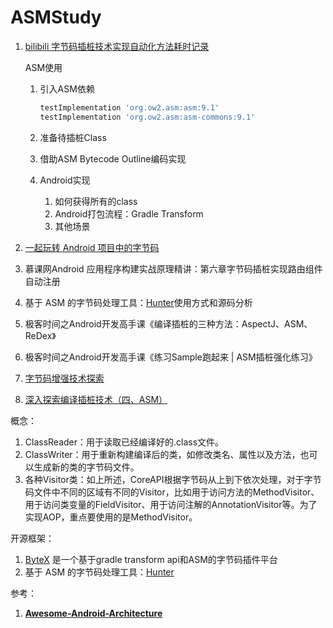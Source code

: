 # ASMStudy
1. [bilibili 字节码插桩技术实现自动化方法耗时记录](https://www.bilibili.com/video/BV1Tv4y1f7h4?p=1)

   ASM使用

   1. 引入ASM依赖

      ```groovy
      testImplementation 'org.ow2.asm:asm:9.1'
      testImplementation 'org.ow2.asm:asm-commons:9.1'
      ```

   2. 准备待插桩Class

   3. 借助ASM Bytecode Outline编码实现

   4. Android实现

      1. 如何获得所有的class
      2. Android打包流程：Gradle Transform
      3. 其他场景

2. [一起玩转 Android 项目中的字节码](https://mp.weixin.qq.com/s?__biz=MzA5MzI3NjE2MA==&mid=2650244795&idx=1&sn=cdfc4acec8b0d2b5c82fd9d884f32f09&chksm=886377d4bf14fec2fc822cd2b3b6069c36cb49ea2814d9e0e2f4a6713f4e86dfc0b1bebf4d39&mpshare=1&scene=1&srcid=1217NjDpKNvdgalsqBQLJXjX%23rd)

3. 慕课网Android 应用程序构建实战原理精讲：第六章字节码插桩实现路由组件自动注册

4. 基于 ASM 的字节码处理工具：[Hunter](https://github.com/Leaking/Hunter)使用方式和源码分析

5. 极客时间之Android开发高手课《编译插桩的三种方法：AspectJ、ASM、ReDex》

6. 极客时间之Android开发高手课《练习Sample跑起来 | ASM插桩强化练习》

7. [字节码增强技术探索](https://tech.meituan.com/2019/09/05/java-bytecode-enhancement.html)

8. [深入探索编译插桩技术（四、ASM）](https://juejin.im/post/5e8d87c4f265da47ad218e6b)

概念：

1. ClassReader：用于读取已经编译好的.class文件。
2. ClassWriter：用于重新构建编译后的类，如修改类名、属性以及方法，也可以生成新的类的字节码文件。
3. 各种Visitor类：如上所述，CoreAPI根据字节码从上到下依次处理，对于字节码文件中不同的区域有不同的Visitor，比如用于访问方法的MethodVisitor、用于访问类变量的FieldVisitor、用于访问注解的AnnotationVisitor等。为了实现AOP，重点要使用的是MethodVisitor。

开源框架：

1. [ByteX](https://github.com/bytedance/ByteX) 是一个基于gradle transform api和ASM的字节码插件平台
2. 基于 ASM 的字节码处理工具：[Hunter](https://github.com/Leaking/Hunter)

参考：

1. **[Awesome-Android-Architecture](https://github.com/JsonChao/Awesome-Android-Architecture)**
